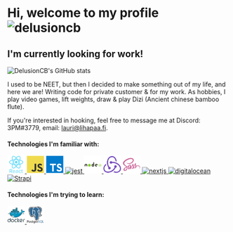  # Hi, welcome to my profile <img src="https://komarev.com/ghpvc/?username=delusioncb&label=Profile%20views&color=fc23f5&style=flat" alt="delusioncb"/>

## **I'm currently looking for work!**

![DelusionCB's GitHub stats](https://github-readme-stats.vercel.app/api?username=DelusionCB&show_icons=true&theme=synthwave)

I used to be NEET, but then I decided to make something out of my life, and here we are! Writing code for private customer & for my work.
As hobbies, I play video games, lift weights, draw & play Dizi (Ancient chinese bamboo flute).
<p align="left">If you're interested in hooking, feel free to message me at Discord: 3PM#3779, email: <a href = "mailto: lauri@lihapaa.fi">lauri@lihapaa.fi</a>.</p>

<h4 align="left">Technologies I'm familiar with:</h4>
<p align="left"> <a href="https://reactjs.org/" target="_blank"> <img src="https://raw.githubusercontent.com/devicons/devicon/master/icons/react/react-original-wordmark.svg" alt="react" width="40" height="40"/> </a> <a href="https://developer.mozilla.org/en-US/docs/Web/JavaScript" target="_blank"> <img src="https://raw.githubusercontent.com/devicons/devicon/master/icons/javascript/javascript-original.svg" alt="javascript" width="40" height="40"/> <a href="https://www.typescriptlang.org/" target="_blank"> <img src="https://raw.githubusercontent.com/devicons/devicon/master/icons/typescript/typescript-original.svg" alt="typescript" width="40" height="40"/> </a> </a> <a href="https://jestjs.io" target="_blank"> <img src="https://www.vectorlogo.zone/logos/jestjsio/jestjsio-icon.svg" alt="jest" width="40" height="40"/> </a> <a href="https://nodejs.org" target="_blank"> <img src="https://raw.githubusercontent.com/devicons/devicon/master/icons/nodejs/nodejs-original-wordmark.svg" alt="nodejs" width="40" height="40"/> </a>  <a href="https://redux.js.org" target="_blank"> <img src="https://raw.githubusercontent.com/devicons/devicon/master/icons/redux/redux-original.svg" alt="redux" width="40" height="40"/> </a> <a href="https://sass-lang.com" target="_blank"> <img src="https://raw.githubusercontent.com/devicons/devicon/master/icons/sass/sass-original.svg" alt="sass" width="40" height="40"/> </a> <a href="https://nextjs.org/" target="_blank"> <img src="https://cdn.jsdelivr.net/gh/devicons/devicon/icons/nextjs/nextjs-original-wordmark.svg" width="40" height="40" alt="nextjs" /> </a> </a> <a href="https://www.digitalocean.com/" target="_blank"> <img src="https://cdn.jsdelivr.net/gh/devicons/devicon/icons/digitalocean/digitalocean-original-wordmark.svg" width="40" height="40" alt="digitalocean" /> </a> <a href="https://strapi.io/" target="_blank"> <img src="https://strapi.io/assets/strapi-logo-light.svg" width="40" height="40" alt="Strapi" /> </a></p>


<h4 align="left">Technologies I'm trying to learn:</h4>
<a href="https://www.docker.com/" target="_blank"> <img src="https://raw.githubusercontent.com/devicons/devicon/master/icons/docker/docker-original-wordmark.svg" alt="docker" width="40" height="40"/> </a> <a href="https://www.postgresql.org" target="_blank"> <img src="https://raw.githubusercontent.com/devicons/devicon/master/icons/postgresql/postgresql-original-wordmark.svg" alt="postgresql" width="40" height="40"/> </a>
